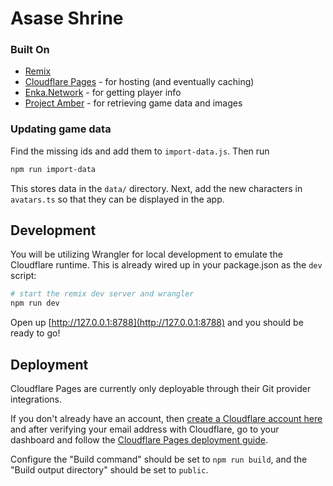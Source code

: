 # Asase Shrine

### Built On

- [Remix](https://remix.run/)
- [Cloudflare Pages](https://pages.cloudflare.com/) - for hosting (and eventually caching)
- [Enka.Network](https://api.enka.network/#/) - for getting player info
- [Project Amber](https://ambr.top) - for retrieving game data and images

### Updating game data

Find the missing ids and add them to `import-data.js`. Then run

```sh
npm run import-data
```

This stores data in the `data/` directory. Next, add the new characters
in `avatars.ts` so that they can be displayed in the app.

## Development

You will be utilizing Wrangler for local development to emulate the Cloudflare runtime. This is already wired up in your package.json as the `dev` script:

```sh
# start the remix dev server and wrangler
npm run dev
```

Open up [http://127.0.0.1:8788](http://127.0.0.1:8788) and you should be ready to go!

## Deployment

Cloudflare Pages are currently only deployable through their Git provider integrations.

If you don't already have an account, then [create a Cloudflare account here](https://dash.cloudflare.com/sign-up/pages) and after verifying your email address with Cloudflare, go to your dashboard and follow the [Cloudflare Pages deployment guide](https://developers.cloudflare.com/pages/framework-guides/deploy-anything).

Configure the "Build command" should be set to `npm run build`, and the "Build output directory" should be set to `public`.
